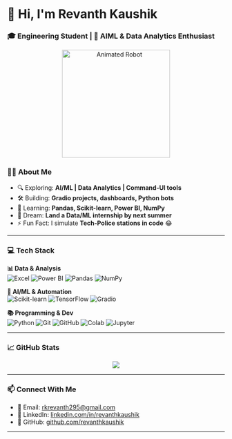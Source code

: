# 👋 Hi, I'm Revanth Kaushik  
### 🎓 Engineering Student | 🧠 AIML & Data Analytics Enthusiast  



<!-- Robot GIF Below Intro -->
<p align="center">
  <img src="https://media.giphy.com/media/v1.Y2lkPTc5MGI3NjExeHNsemw1anNpcGptN25hdGlreHZnd3l6dmRjNWc2M2I4dXR3aXY4dSZlcD12MV9naWZzX3NlYXJjaCZjdD1n/78XCFBGOlS6keY1Bil/giphy.gif" width="250" alt="Animated Robot">
</p>

### 👨‍🎓 About Me
- 🔍 Exploring: **AI/ML | Data Analytics | Command-UI tools**
- 🛠 Building: **Gradio projects, dashboards, Python bots**
- 🧠 Learning: **Pandas, Scikit-learn, Power BI, NumPy**
- 🎯 Dream: **Land a Data/ML internship by next summer**
- ⚡ Fun Fact: I simulate **Tech-Police stations in code** 😂

---

### 💻 Tech Stack

**📊 Data & Analysis**  
![Excel](https://img.shields.io/badge/Microsoft_Excel-217346?style=flat&logo=microsoft-excel&logoColor=white)
![Power BI](https://img.shields.io/badge/Power_BI-F2C811?style=flat&logo=powerbi&logoColor=black)
![Pandas](https://img.shields.io/badge/Pandas-150458?style=flat&logo=pandas&logoColor=white)
![NumPy](https://img.shields.io/badge/NumPy-013243?style=flat&logo=numpy&logoColor=white)

**🧠 AI/ML & Automation**  
![Scikit-learn](https://img.shields.io/badge/Scikit--learn-F7931E?style=flat&logo=scikitlearn&logoColor=white)
![TensorFlow](https://img.shields.io/badge/TensorFlow-FF6F00?style=flat&logo=tensorflow&logoColor=white)
![Gradio](https://img.shields.io/badge/Gradio-FF4B4B?style=flat&logo=gradio&logoColor=white)

**📚 Programming & Dev**  
![Python](https://img.shields.io/badge/Python-3776AB?style=flat&logo=python&logoColor=white)
![Git](https://img.shields.io/badge/Git-F05032?style=flat&logo=git&logoColor=white)
![GitHub](https://img.shields.io/badge/GitHub-181717?style=flat&logo=github&logoColor=white)
![Colab](https://img.shields.io/badge/Google_Colab-F9AB00?style=flat&logo=google-colab&logoColor=white)
![Jupyter](https://img.shields.io/badge/Jupyter-F37626?style=flat&logo=jupyter&logoColor=white)

---

### 📈 GitHub Stats
<p align="center">
  <img src="https://github-readme-stats.vercel.app/api?username=revanthkaushik&show_icons=true&theme=tokyonight" />
</p>

---

### 📫 Connect With Me
- 📧 Email: rkrevanth295@gmail.com  
- 🔗 LinkedIn: [linkedin.com/in/revanthkaushik](https://linkedin.com/in/revanthkaushik)  
- 🐍 GitHub: [github.com/revanthkaushik](https://github.com/revanthkaushik)

---
